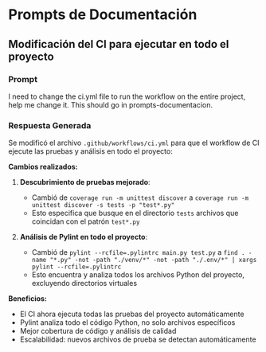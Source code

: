 # Prompts de Documentación

## Modificación del CI para ejecutar en todo el proyecto

### Prompt
I need to change the ci.yml file to run the workflow on the entire project, help me change it. This should go in prompts-documentacion.

### Respuesta Generada
Se modificó el archivo `.github/workflows/ci.yml` para que el workflow de CI ejecute las pruebas y análisis en todo el proyecto:

**Cambios realizados:**

1. **Descubrimiento de pruebas mejorado**: 
   - Cambió de `coverage run -m unittest discover` a `coverage run -m unittest discover -s tests -p "test*.py"`
   - Esto especifica que busque en el directorio `tests` archivos que coincidan con el patrón `test*.py`

2. **Análisis de Pylint en todo el proyecto**:
   - Cambió de `pylint --rcfile=.pylintrc main.py test.py` a `find . -name "*.py" -not -path "./venv/*" -not -path "./.env/*" | xargs pylint --rcfile=.pylintrc`
   - Esto encuentra y analiza todos los archivos Python del proyecto, excluyendo directorios virtuales

**Beneficios:**
- El CI ahora ejecuta todas las pruebas del proyecto automáticamente
- Pylint analiza todo el código Python, no solo archivos específicos
- Mejor cobertura de código y análisis de calidad
- Escalabilidad: nuevos archivos de prueba se detectan automáticamente

